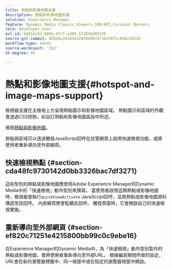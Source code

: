 ```yaml
---
title: 熱點和影像地圖支援
description: 熱點和影像地圖支援
solution: Experience Manager
feature: Dynamic Media Classic,Viewers,SDK/API,Carousel Banners
role: Developer,User
exl-id: b441e241-809e-47cf-a309-57283bd0532b
source-git-commit: 8d5dbc2d2b5e228f8496fd71633bf1cb96218226
workflow-type: tm+mt
source-wordcount: '212'
ht-degree: 0%

---
```


# 熱點和影像地圖支援{#hotspot-and-image-maps-support}

檢視器支援在主檢視上方呈現熱點圖示和影像地圖區域。 熱點圖示和區域的外觀會透過CSS控制，如自訂熱點和影像地圖區段中所述。

檢視[熱點與影像地圖](../../c-html5-aem-asset-viewers/c-html5-aem-carousel/c-html5-aem-carousel-customizingviewer/r-html5-aem-carousel-customize-hotspots-imagemaps.md#reference-2ac3cc414ef2467390bf53145f1d8d74)。

熱點與區域可以透過觸發JavaScript回呼在託管網頁上啟用快速檢視功能，或將使用者重新導向至外部網頁。

## 快速檢視熱點 {#section-cda48fc9730142d0bb3326bac7df3271}

這些型別的熱點或影像地圖應使用Adobe Experience Manager的Dynamic Media中的「快速檢視」動作型別來撰寫。 當使用者啟用這類熱點或影像地圖時，檢視器會執行`quickViewActivate` JavaScript回呼，並將熱點或影像地圖資料傳遞至該回呼。 內嵌網頁應會監聽此回呼。 觸發頁面時，它會開啟自己的快速檢視實施。

## 重新導向至外部網頁 {#section-ef820c71251e4215800bb99c0c9ebe16}

在Experience Manager的Dynamic Media中，為「快速檢視」動作型別製作的熱點或影像地圖，會將使用者重新導向至外部URL。 根據編寫期間所做的設定，URL會在新的瀏覽器標籤中、同一視窗中或在指定的瀏覽器視窗中開啟。
